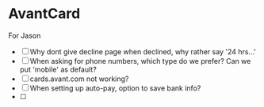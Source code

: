 # AvantCard


For Jason

- [ ] Why dont give decline page when declined, why rather say '24 hrs...'
- [ ] When asking for phone numbers, which type do we prefer? Can we put 'mobile' as default?
- [ ] cards.avant.com not working?
- [ ] When setting up auto-pay, option to save bank info?
- [ ] 

